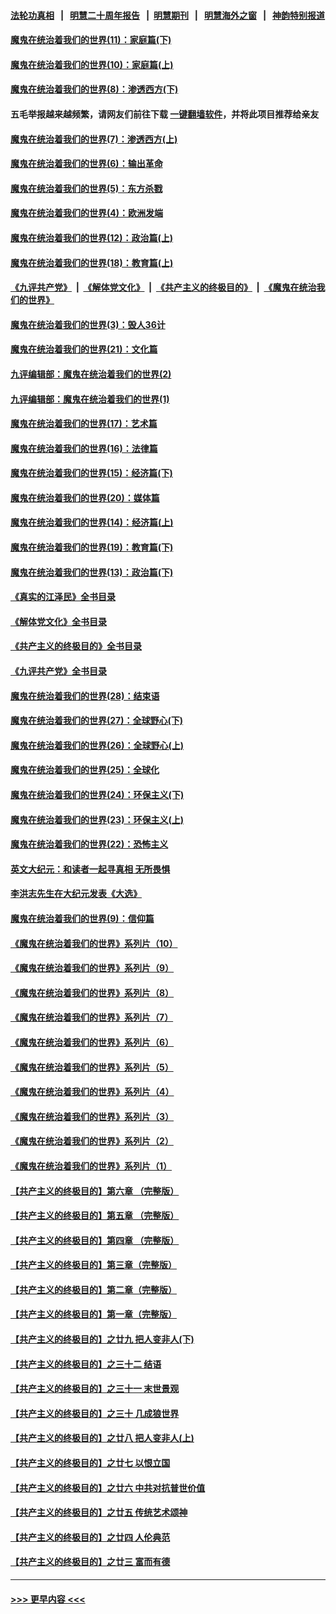 #### [法轮功真相](https://github.com/gfw-breaker/truth/blob/master/README.md?t=0) &nbsp;&nbsp;|&nbsp;&nbsp; [明慧二十周年报告](https://github.com/gfw-breaker/mh-reports/blob/master/README.md?t=0) &nbsp;&nbsp;|&nbsp;&nbsp;[明慧期刊](https://github.com/gfw-breaker/mh-qikan) &nbsp;&nbsp;|&nbsp;&nbsp; [明慧海外之窗](https://github.com/gfw-breaker/mh-news/blob/master/README.md?t=0) &nbsp;&nbsp;|&nbsp;&nbsp; [神韵特别报道](https://github.com/gfw-breaker/mh-news/blob/master/shenyun.md?t=0)
#### [魔鬼在统治着我们的世界(11)：家庭篇(下)](../pages/nsc422/n10440961.md?t=12110201) 
#### [魔鬼在统治着我们的世界(10)：家庭篇(上)](../pages/nsc422/n10435448.md?t=12110201) 
#### [魔鬼在统治着我们的世界(8)：渗透西方(下)](../pages/nsc422/n10429603.md?t=12110201) 
#### 五毛举报越来越频繁，请网友们前往下载 [一键翻墙软件](https://github.com/gfw-breaker/ssr-accounts)，并将此项目推荐给亲友
#### [魔鬼在统治着我们的世界(7)：渗透西方(上)](../pages/nsc422/n10426013.md?t=12110201) 
#### [魔鬼在统治着我们的世界(6)：输出革命](../pages/nsc422/n10421536.md?t=12110201) 
#### [魔鬼在统治着我们的世界(5)：东方杀戮](../pages/nsc422/n10417707.md?t=12110201) 
#### [魔鬼在统治着我们的世界(4)：欧洲发端](../pages/nsc422/n10414890.md?t=12110201) 
#### [魔鬼在统治着我们的世界(12)：政治篇(上)](../pages/nsc422/n10444576.md?t=12110201) 
#### [魔鬼在统治着我们的世界(18)：教育篇(上)](../pages/nsc422/n10526970.md?t=12110201) 
#### [《九评共产党》](https://github.com/begood0513/9ping.md/blob/master/README.md) &nbsp;|&nbsp; [《解体党文化》](../../../../jtdwh.md/blob/master/README.md)  &nbsp;|&nbsp; [《共产主义的终极目的》](../../../../gczydzjmd.md/blob/master/README.md) &nbsp;|&nbsp; [《魔鬼在统治我们的世界》](../../../../mgztzwmdsj.md/blob/master/README.md) 
#### [魔鬼在统治着我们的世界(3)：毁人36计](../pages/nsc422/n10411583.md?t=12110201) 
#### [魔鬼在统治着我们的世界(21)：文化篇](../pages/nsc422/n10597706.md?t=12110201) 
#### [九评编辑部：魔鬼在统治着我们的世界(2)](../pages/nsc422/n10410036.md?t=12110201) 
#### [九评编辑部：魔鬼在统治着我们的世界(1)](../pages/nsc422/n10406825.md?t=12110201) 
#### [魔鬼在统治着我们的世界(17)：艺术篇](../pages/nsc422/n10499093.md?t=12110201) 
#### [魔鬼在统治着我们的世界(16)：法律篇](../pages/nsc422/n10485969.md?t=12110201) 
#### [魔鬼在统治着我们的世界(15)：经济篇(下)](../pages/nsc422/n10469975.md?t=12110201) 
#### [魔鬼在统治着我们的世界(20)：媒体篇](../pages/nsc422/n10586579.md?t=12110201) 
#### [魔鬼在统治着我们的世界(14)：经济篇(上)](../pages/nsc422/n10457370.md?t=12110201) 
#### [魔鬼在统治着我们的世界(19)：教育篇(下)](../pages/nsc422/n10564808.md?t=12110201) 
#### [魔鬼在统治着我们的世界(13)：政治篇(下)](../pages/nsc422/n10448270.md?t=12110201) 
#### [《真实的江泽民》全书目录](../pages/nsc422/n13721399.md?t=12110201) 
#### [《解体党文化》全书目录](../pages/nsc422/n13721157.md?t=12110201) 
#### [《共产主义的终极目的》全书目录](../pages/nsc422/n13721048.md?t=12110201) 
#### [《九评共产党》全书目录](../pages/nsc422/n13708085.md?t=12110201) 
#### [魔鬼在统治着我们的世界(28)：结束语](../pages/nsc422/n10936246.md?t=12110201) 
#### [魔鬼在统治着我们的世界(27)：全球野心(下)](../pages/nsc422/n10928319.md?t=12110201) 
#### [魔鬼在统治着我们的世界(26)：全球野心(上)](../pages/nsc422/n10900318.md?t=12110201) 
#### [魔鬼在统治着我们的世界(25)：全球化](../pages/nsc422/n10788205.md?t=12110201) 
#### [魔鬼在统治着我们的世界(24)：环保主义(下)](../pages/nsc422/n10695307.md?t=12110201) 
#### [魔鬼在统治着我们的世界(23)：环保主义(上)](../pages/nsc422/n10688613.md?t=12110201) 
#### [魔鬼在统治着我们的世界(22)：恐怖主义](../pages/nsc422/n10614727.md?t=12110201) 
#### [英文大纪元：和读者一起寻真相 无所畏惧](../pages/nsc422/n12542027.md?t=12110201) 
#### [李洪志先生在大纪元发表《大选》](../pages/nsc422/n12534746.md?t=12110201) 
#### [魔鬼在统治着我们的世界(9)：信仰篇](../pages/nsc422/n10432159.md?t=12110201) 
#### [《魔鬼在统治着我们的世界》系列片（10）](../pages/nsc422/n12292670.md?t=12110201) 
#### [《魔鬼在统治着我们的世界》系列片（9）](../pages/nsc422/n12290859.md?t=12110201) 
#### [《魔鬼在统治着我们的世界》系列片（8）](../pages/nsc422/n12287445.md?t=12110201) 
#### [《魔鬼在统治着我们的世界》系列片（7）](../pages/nsc422/n12283425.md?t=12110201) 
#### [《魔鬼在统治着我们的世界》系列片（6）](../pages/nsc422/n12282314.md?t=12110201) 
#### [《魔鬼在统治着我们的世界》系列片（5）](../pages/nsc422/n12281419.md?t=12110201) 
#### [《魔鬼在统治着我们的世界》系列片（4）](../pages/nsc422/n12274024.md?t=12110201) 
#### [《魔鬼在统治着我们的世界》系列片（3）](../pages/nsc422/n12271322.md?t=12110201) 
#### [《魔鬼在统治着我们的世界》系列片（2）](../pages/nsc422/n12269049.md?t=12110201) 
#### [《魔鬼在统治着我们的世界》系列片（1）](../pages/nsc422/n12267575.md?t=12110201) 
#### [【共产主义的终极目的】第六章 （完整版）](../pages/nsc422/n11428913.md?t=12110201) 
#### [【共产主义的终极目的】第五章 （完整版）](../pages/nsc422/n11428912.md?t=12110201) 
#### [【共产主义的终极目的】第四章 （完整版）](../pages/nsc422/n11428907.md?t=12110201) 
#### [【共产主义的终极目的】第三章（完整版）](../pages/nsc422/n11428848.md?t=12110201) 
#### [【共产主义的终极目的】第二章（完整版）](../pages/nsc422/n11428831.md?t=12110201) 
#### [【共产主义的终极目的】第一章（完整版）](../pages/nsc422/n11417651.md?t=12110201) 
#### [【共产主义的终极目的】之廿九 把人变非人(下)](../pages/nsc422/n11344140.md?t=12110201) 
#### [【共产主义的终极目的】之三十二 结语](../pages/nsc422/n11360535.md?t=12110201) 
#### [【共产主义的终极目的】之三十一 末世景观](../pages/nsc422/n11351129.md?t=12110201) 
#### [【共产主义的终极目的】之三十 几成狼世界](../pages/nsc422/n11348280.md?t=12110201) 
#### [【共产主义的终极目的】之廿八 把人变非人(上)](../pages/nsc422/n11340492.md?t=12110201) 
#### [【共产主义的终极目的】之廿七 以恨立国](../pages/nsc422/n11336944.md?t=12110201) 
#### [【共产主义的终极目的】之廿六 中共对抗普世价值](../pages/nsc422/n11324785.md?t=12110201) 
#### [【共产主义的终极目的】之廿五 传统艺术颂神](../pages/nsc422/n11296396.md?t=12110201) 
#### [【共产主义的终极目的】之廿四 人伦典范](../pages/nsc422/n11296397.md?t=12110201) 
#### [【共产主义的终极目的】之廿三 富而有德](../pages/nsc422/n11283598.md?t=12110201) 

----
#### [ >>> 更早内容 <<< ](../indexes/nsc422-earlier.md)
